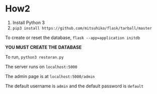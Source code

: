 # How2

1. Install Python 3
2. `pip3 install https://github.com/mitsuhiko/flask/tarball/master`

To create or reset the database, `flask --app=application initdb`

**YOU MUST CREATE THE DATABASE**

To run, `python3 restoran.py`

The server runs on `localhost:5000`

The admin page is at `localhost:5000/admin`

The default username is `admin` and the default password is `default`

